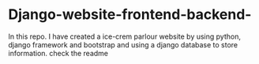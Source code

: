 # Django-website-frontend-backend-
In this repo. I have created a ice-crem parlour website by using python, django framework and bootstrap and using a django  database to store information. check the readme
